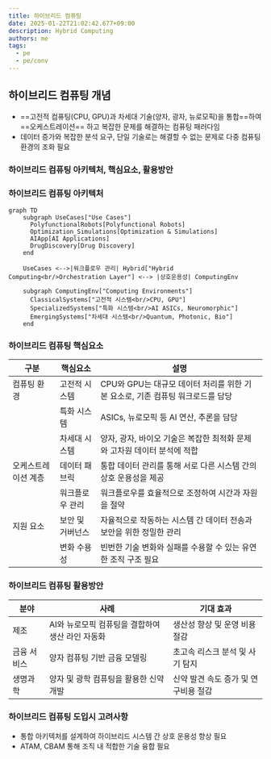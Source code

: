 ```yaml
---
title: 하이브리드 컴퓨팅
date: 2025-01-22T21:02:42.677+09:00
description: Hybrid Computing
authors: me
tags:
  - pe
  - pe/conv
---
```


## 하이브리드 컴퓨팅 개념

- ==고전적 컴퓨팅(CPU, GPU)과 차세대 기술(양자, 광자, 뉴로모픽)을 통합==하여 ==오케스트레이션== 하고 복잡한 문제를 해결하는 컴퓨팅 패러다임
- 데이터 증가와 복잡한 분석 요구, 단일 기술로는 해결할 수 없는 문제로 다중 컴퓨팅 환경의 조화 필요

### 하이브리드 컴퓨팅 아키텍처, 핵심요소, 활용방안

### 하이브리드 컴퓨팅 아키텍처

```mermaid
graph TD
    subgraph UseCases["Use Cases"]
      PolyfunctionalRobots[Polyfunctional Robots]
      Optimization_Simulations[Optimization & Simulations]
      AIApp[AI Applications]
      DrugDiscovery[Drug Discovery]
    end

    UseCases <-->|워크플로우 관리| Hybrid["Hybrid Computing<br/>Orchestration Layer"] <--> |상호운용성| ComputingEnv

    subgraph ComputingEnv["Computing Environments"]
      ClassicalSystems["고전적 시스템<br/>CPU, GPU"]
      SpecializedSystems["특화 시스템<br/>AI ASICs, Neuromorphic"]
      EmergingSystems["차세대 시스템<br/>Quantum, Photonic, Bio"]
    end
```

### 하이브리드 컴퓨팅 핵심요소

| 구분 | 핵심요소 | 설명 |
| --- | --- | --- |
| 컴퓨팅 환경 | 고전적 시스템 | CPU와 GPU는 대규모 데이터 처리를 위한 기본 요소로, 기존 컴퓨팅 워크로드를 담당 |
| | 특화 시스템 | ASICs, 뉴로모픽 등 AI 연산, 추론을 담당 |
| | 차세대 시스템 | 양자, 광자, 바이오 기술은 복잡한 최적화 문제와 고차원 데이터 분석에 적합 |
| 오케스트레이션 계층 | 데이터 패브릭 | 통합 데이터 관리를 통해 서로 다른 시스템 간의 상호 운용성을 제공 |
| | 워크플로우 관리 | 워크플로우를 효율적으로 조정하여 시간과 자원을 절약 |
| 지원 요소 | 보안 및 거버넌스 | 자율적으로 작동하는 시스템 간 데이터 전송과 보안을 위한 정밀한 관리 |
| |변화 수용성 | 빈번한 기술 변화와 실패를 수용할 수 있는 유연한 조직 구조 필요 |

### 하이브리드 컴퓨팅 활용방안

| 분야 | 사례 | 기대 효과 |
| --- | --- | --- |
| 제조 | AI와 뉴로모픽 컴퓨팅을 결합하여 생산 라인 자동화 | 생산성 향상 및 운영 비용 절감 |
| 금융 서비스 | 양자 컴퓨팅 기반 금융 모델링 | 초고속 리스크 분석 및 사기 탐지 |
| 생명과학 | 양자 및 광학 컴퓨팅을 활용한 신약 개발 | 신약 발견 속도 증가 및 연구비용 절감 |

### 하이브리드 컴퓨팅 도입시 고려사항

- 통합 아키텍처를 설계하여 하이브리드 시스템 간 상호 운용성 향상 필요
- ATAM, CBAM 통해 조직 내 적합한 기술 융합 필요
